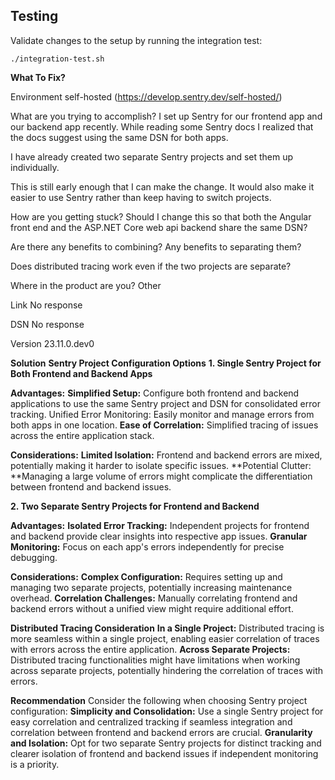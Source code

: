 ## Testing

Validate changes to the setup by running the integration test:

```shell
./integration-test.sh
```

**What To Fix?**

Environment
self-hosted (https://develop.sentry.dev/self-hosted/)

What are you trying to accomplish?
I set up Sentry for our frontend app and our backend app recently. While reading some Sentry docs I realized that the docs suggest using the same DSN for both apps.

I have already created two separate Sentry projects and set them up individually.

This is still early enough that I can make the change. It would also make it easier to use Sentry rather than keep having to switch projects.

How are you getting stuck?
Should I change this so that both the Angular front end and the ASP.NET Core web api backend share the same DSN?

Are there any benefits to combining? Any benefits to separating them?

Does distributed tracing work even if the two projects are separate?

Where in the product are you?
Other

Link
No response

DSN
No response

Version
23.11.0.dev0

**Solution**
**Sentry Project Configuration Options**
**1. Single Sentry Project for Both Frontend and Backend Apps**

**Advantages:**
**Simplified Setup:** Configure both frontend and backend applications to use the same Sentry project and DSN for consolidated error tracking.
Unified Error Monitoring: Easily monitor and manage errors from both apps in one location.
**Ease of Correlation:** Simplified tracing of issues across the entire application stack.

**Considerations:**
**Limited Isolation:** Frontend and backend errors are mixed, potentially making it harder to isolate specific issues.
**Potential Clutter: **Managing a large volume of errors might complicate the differentiation between frontend and backend issues.

**2. Two Separate Sentry Projects for Frontend and Backend**

**Advantages:**
**Isolated Error Tracking:** Independent projects for frontend and backend provide clear insights into respective app issues.
**Granular Monitoring:** Focus on each app's errors independently for precise debugging.

**Considerations:**
**Complex Configuration:** Requires setting up and managing two separate projects, potentially increasing maintenance overhead.
**Correlation Challenges:** Manually correlating frontend and backend errors without a unified view might require additional effort.

**Distributed Tracing Consideration**
**In a Single Project:** Distributed tracing is more seamless within a single project, enabling easier correlation of traces with errors across the entire application.
**Across Separate Projects:** Distributed tracing functionalities might have limitations when working across separate projects, potentially hindering the correlation of traces with errors.

**Recommendation**
Consider the following when choosing Sentry project configuration:
**Simplicity and Consolidation:** Use a single Sentry project for easy correlation and centralized tracking if seamless integration and correlation between frontend and backend errors are crucial.
**Granularity and Isolation:** Opt for two separate Sentry projects for distinct tracking and clearer isolation of frontend and backend issues if independent monitoring is a priority.
